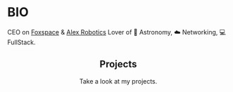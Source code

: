 # BIO

CEO on [Foxspace](https://github.com/foxspace) & [Alex Robotics](https://github.com/Alex-Robotics/)
Lover of :star2: Astronomy, :cloud: Networking,  :computer: FullStack.


<h2 align="center">Projects</h2>
<p align="center">Take a look at my projects.</p>
